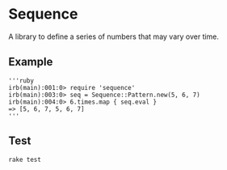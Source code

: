 # Sequence

A library to define a series of numbers that may vary over time.

## Example

    '''ruby
    irb(main):001:0> require 'sequence'
    irb(main):003:0> seq = Sequence::Pattern.new(5, 6, 7)
    irb(main):004:0> 6.times.map { seq.eval }
    => [5, 6, 7, 5, 6, 7]
    '''

## Test

    rake test


